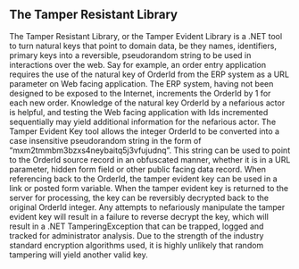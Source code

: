 ## The Tamper Resistant Library 
The Tamper Resistant Library, or the Tamper Evident Library is a .NET tool to turn natural keys that point to domain data, be they names, identifiers, primary keys into a reversible, pseudorandom string to be used in interactions over the web. 
Say for example, an order entry application requires the use of the natural key of OrderId from the ERP system as a URL parameter on Web facing application. The ERP system, having not been designed to be exposed to the Internet, increments the OrderId by 1 for each new order. Knowledge of the natural key OrderId by a nefarious actor is helpful, and testing the Web facing application with Ids incremented sequentially may yield additional information for the nefarious actor. 
The Tamper Evident Key tool allows the integer OrderId to be converted into a case insensitive pseudorandom string in the form of “mxm2tmmbm3bzxs4neybaitq5j3vfujudnq”. This string can be used to point to the OrderId source record in an obfuscated manner, whether it is in a URL parameter, hidden form field or other public facing data record. When referencing back to the OrderId, the tamper evident key can be used in a link or posted form variable. When the tamper evident key is returned to the server for processing, the key can be reversibly decrypted back to the original OrderId integer. 
Any attempts to nefariously manipulate the tamper evident key will result in a failure to reverse decrypt the key, which will result in a .NET TamperingException that can be trapped, logged and tracked for administrator analysis. Due to the strength of the industry standard encryption algorithms used, it is highly unlikely that random tampering will yield another valid key. 